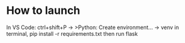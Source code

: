 # How to launch

In VS Code:
ctrl+shift+P -> >Python: Create environment... -> venv
in terminal, pip install -r requirements.txt
then run flask
